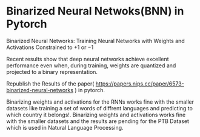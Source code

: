 # Binarized Neural Netwoks(BNN) in Pytorch

Binarized Neural Networks: Training Neural Networks with Weights and Activations Constrained to +1 or −1

Recent results show that deep neural networks achieve excellent performance even when, during training, weights are quantized and projected to a binary representation. 

Republish the Results of the paper( https://papers.nips.cc/paper/6573-binarized-neural-networks ) in pytorch.

Binarizing weights and activations for the RNNs works fine with the smaller datasets like training a set of words of diffrent languages and predicting to which country it belongs!. Binarizing weights and activations works fine with the smaller datasets and the results are pending for the PTB Dataset which is used in Natural Language Processing. 
